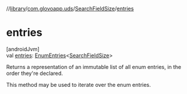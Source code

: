 //[library](../../../index.md)/[com.glovoapp.uds](../index.md)/[SearchFieldSize](index.md)/[entries](entries.md)

# entries

[androidJvm]\
val [entries](entries.md): [EnumEntries](https://kotlinlang.org/api/latest/jvm/stdlib/kotlin.enums/-enum-entries/index.html)&lt;[SearchFieldSize](index.md)&gt;

Returns a representation of an immutable list of all enum entries, in the order they're declared.

This method may be used to iterate over the enum entries.
